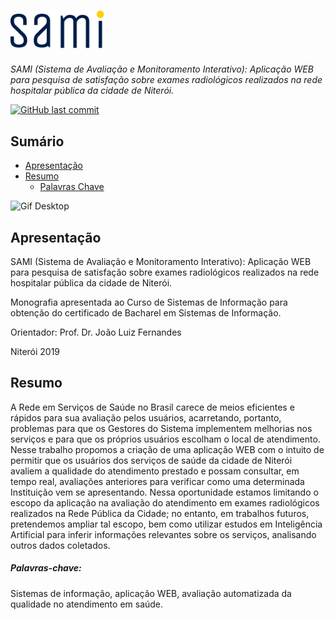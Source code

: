 # <img alt="SAMI" src="/app/assets/images/sami.svg" width="150">
_SAMI (Sistema de Avaliação e Monitoramento Interativo): Aplicação WEB para pesquisa de satisfação sobre exames radiológicos realizados na rede hospitalar pública da cidade de Niterói._

[![GitHub last commit](https://img.shields.io/github/last-commit/sami-app/sami-app.github.io.svg)]()

## Sumário
- [Apresentação](#apresentação)
- [Resumo](#resumo)
    - [Palavras Chave](#palavras-chave)

![Gif Desktop](app/assets/images/SAMI.gif)

## Apresentação
SAMI (Sistema de Avaliação e Monitoramento Interativo):
Aplicação WEB para pesquisa de satisfação sobre exames radiológicos realizados na rede hospitalar pública da cidade de Niterói.

Monografia apresentada ao Curso de Sistemas
de Informação para obtenção do certificado de
Bacharel em Sistemas de Informação.

Orientador: Prof. Dr. João Luiz Fernandes

Niterói 2019

## Resumo
A Rede em Serviços de Saúde no Brasil carece de meios eficientes e rápidos para sua avaliação pelos usuários, acarretando, portanto, problemas para que os Gestores do Sistema implementem melhorias nos serviços e para que os próprios usuários escolham o local de atendimento. Nesse trabalho propomos a criação de uma aplicação WEB com o intuito de permitir que os usuários dos serviços de saúde da cidade de Niterói avaliem a qualidade do atendimento prestado e possam consultar, em tempo real, avaliações anteriores para verificar como uma determinada Instituição vem se apresentando. Nessa oportunidade estamos limitando o escopo da aplicação na avaliação do atendimento em exames radiológicos realizados na Rede Pública da Cidade; no entanto, em trabalhos futuros, pretendemos ampliar tal escopo, bem como utilizar estudos em Inteligência Artificial para inferir informações relevantes sobre os serviços, analisando outros dados coletados.

##### Palavras-chave:
Sistemas de informação, aplicação WEB, avaliação automatizada da
qualidade no atendimento em saúde.


